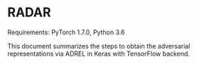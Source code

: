 # RADAR

Requirements: PyTorch 1.7.0, Python 3.6

This document summarizes the steps to obtain the adversarial representations via ADREL in Keras with TensorFlow backend.
